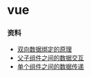 # vue

### 资料
* [双向数据绑定的原理](https://github.com/DMQ/mvvm)
* [父子组件之间的数据交互](https://gambardella.info/2017/09/13/vue-js-communication-part-2-parent-child-components/)
* [单个组件之间的数据传递](https://gambardella.info/2017/08/31/vue-js-communication-single-component/)

